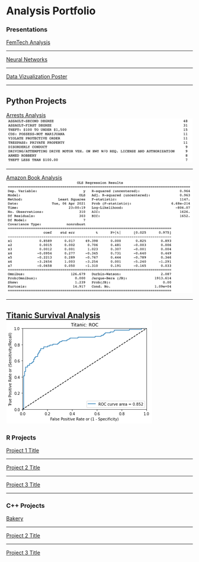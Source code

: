 # Analysis Portfolio


### Presentations

[FemTech Analysis](/sample_page)


---
[Neural Networks](/pdf/sample_presentation.pdf)


---
[Data Vizualization Poster](https://github.com/Andrustn/Andrustn.github.io/blob/master/Presentations/The%20In's%20and%20Out's%20of%20Data%20Visualization%20-3%20copy.pdf)


---
## Python Projects

[Arrests Analysis](https://github.com/Andrustn/Andrustn.github.io/blob/master/Python/Arrests%20Analysis.ipynb)
<img src="images/Arrests.png?raw=true"/>

---
[Amazon Book Analysis](https://github.com/Andrustn/Andrustn.github.io/blob/master/Python/Analysis%20Project.ipynb)
<img src="images/Multiple Linear Regression.png?raw=true"/>


---
[Titanic Survival Analysis](https://github.com/Andrustn/Andrustn.github.io/blob/master/Python/Test%20:%20Train%20Log%20Regression.py)
<img src="images/Titanic ROC.png?raw=true"/>
---


### R Projects 

[Project 1 Title](/sample_page)


---
[Project 2 Title](/pdf/sample_presentation.pdf)


---
[Project 3 Title](http://example.com/)


---
### C++ Projects 

[Bakery](/C++/Bakery)


---
[Project 2 Title](/pdf/sample_presentation.pdf)


---
[Project 3 Title](http://example.com/)


